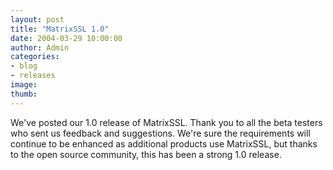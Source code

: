 ```yaml
---
layout: post
title: "MatrixSSL 1.0"
date: 2004-03-29 10:00:00
author: Admin
categories:
- blog
- releases
image:
thumb:
---
```

We've posted our 1.0 release of MatrixSSL.  Thank you to all the beta testers who sent us feedback and suggestions.  We're sure the requirements will continue to be enhanced as additional products use MatrixSSL, but thanks to the open source community, this has been a strong 1.0 release.
<p />
